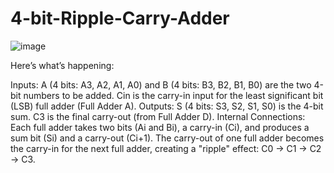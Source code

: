 # 4-bit-Ripple-Carry-Adder

![image](https://github.com/user-attachments/assets/75a0a876-97f4-483d-86c9-77575038da9e)


Here’s what’s happening:

Inputs:
A (4 bits: A3, A2, A1, A0) and B (4 bits: B3, B2, B1, B0) are the two 4-bit numbers to be added.
Cin is the carry-in input for the least significant bit (LSB) full adder (Full Adder A).
Outputs:
S (4 bits: S3, S2, S1, S0) is the 4-bit sum.
C3 is the final carry-out (from Full Adder D).
Internal Connections:
Each full adder takes two bits (Ai and Bi), a carry-in (Ci), and produces a sum bit (Si) and a carry-out (Ci+1).
The carry-out of one full adder becomes the carry-in for the next full adder, creating a "ripple" effect: C0 → C1 → C2 → C3.
